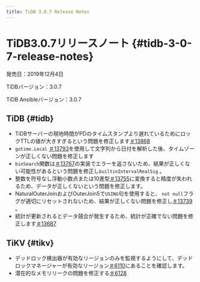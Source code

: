 ```yaml
---
title: TiDB 3.0.7 Release Notes
---
```


# TiDB3.0.7リリースノート {#tidb-3-0-7-release-notes}

発売日：2019年12月4日

TiDBバージョン：3.0.7

TiDB Ansibleバージョン：3.0.7

## TiDB {#tidb}

-   TiDBサーバーの現地時間がPDのタイムスタンプより遅れているためにロックTTLの値が大きすぎるという問題を修正します[＃13868](https://github.com/pingcap/tidb/pull/13868)
-   `gotime.Local` [＃13793](https://github.com/pingcap/tidb/pull/13793)を使用して文字列から日付を解析した後、タイムゾーンが正しくない問題を修正します
-   `binSearch`関数は[＃13767](https://github.com/pingcap/tidb/pull/13767)の実装でエラーを返さないため、結果が正しくない可能性があるという問題を修正し`builtinIntervalRealSig` 。
-   整数を符号なし浮動小数点または10進型[＃13755](https://github.com/pingcap/tidb/pull/13755)に変換すると精度が失われるため、データが正しくないという問題を修正します。
-   NaturalOuterJoinおよびOuterJoin5で`USING`句を使用すると、 `not null`フラグが適切にリセットされないため、結果が正しくない問題を修正し[＃13739](https://github.com/pingcap/tidb/pull/13739) 。
-   統計が更新されるとデータ競合が発生するため、統計が正確でない問題を修正します[＃13687](https://github.com/pingcap/tidb/pull/13687)

## TiKV {#tikv}

-   デッドロック検出器が有効なリージョンのみを監視するようにして、デッドロックマネージャーが有効なリージョン[＃6110](https://github.com/tikv/tikv/pull/6110)にあることを確認します。
-   潜在的なメモリリークの問題を修正する[＃6128](https://github.com/tikv/tikv/pull/6128)
